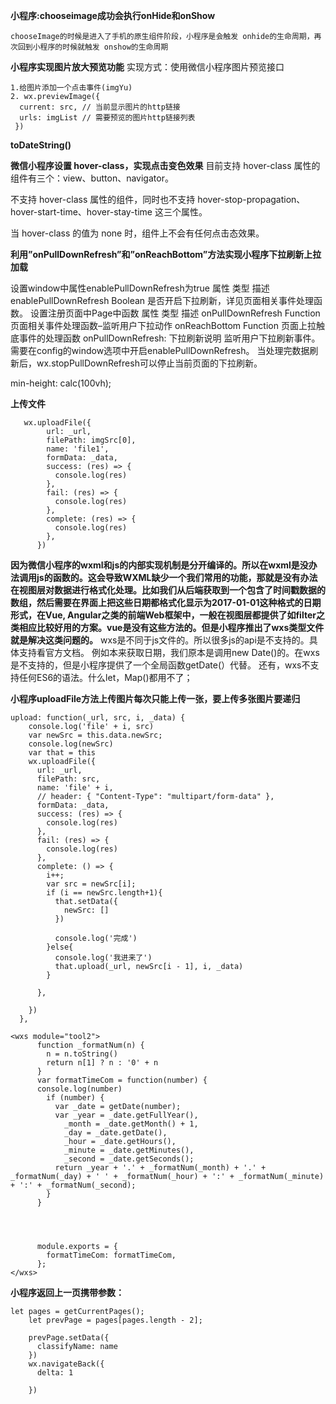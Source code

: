 **小程序:chooseimage成功会执行onHide和onShow**

    chooseImage的时候是进入了手机的原生组件阶段，小程序是会触发 onhide的生命周期，再次回到小程序的时候就触发 onshow的生命周期


**小程序实现图片放大预览功能**
实现方式：使用微信小程序图片预览接口
```
1.给图片添加一个点击事件(imgYu)
2. wx.previewImage({
  current: src, // 当前显示图片的http链接
  urls: imgList // 需要预览的图片http链接列表
 })
```
**toDateString()**

**微信小程序设置 hover-class，实现点击变色效果**
目前支持 hover-class 属性的组件有三个：view、button、navigator。

不支持 hover-class 属性的组件，同时也不支持 hover-stop-propagation、hover-start-time、hover-stay-time 这三个属性。

当 hover-class 的值为 none 时，组件上不会有任何点击态效果。



**利用”onPullDownRefresh”和”onReachBottom”方法实现小程序下拉刷新上拉加载**

设置window中属性enablePullDownRefresh为true
属性	类型	描述
enablePullDownRefresh	Boolean	是否开启下拉刷新，详见页面相关事件处理函数。
设置注册页面中Page中函数
属性	类型	描述
onPullDownRefresh	Function	页面相关事件处理函数–监听用户下拉动作
onReachBottom	Function	页面上拉触底事件的处理函数
onPullDownRefresh: 下拉刷新说明
监听用户下拉刷新事件。
需要在config的window选项中开启enablePullDownRefresh。
当处理完数据刷新后，wx.stopPullDownRefresh可以停止当前页面的下拉刷新。


min-height: calc(100vh);

**上传文件**
```
   wx.uploadFile({
        url: _url,
        filePath: imgSrc[0],
        name: 'file1',
        formData: _data,
        success: (res) => {
          console.log(res)
        },
        fail: (res) => {
          console.log(res)
        },
        complete: (res) => {
          console.log(res)
        },
      })
```

**因为微信小程序的wxml和js的内部实现机制是分开编译的。所以在wxml是没办法调用js的函数的。这会导致WXML缺少一个我们常用的功能，那就是没有办法在视图层对数据进行格式化处理。比如我们从后端获取到一个包含了时间戳数据的数组，然后需要在界面上把这些日期都格式化显示为2017-01-01这种格式的日期形式，在Vue, Angular之类的前端Web框架中，一般在视图层都提供了如filter之类相应比较好用的方案。vue是没有这些方法的。但是小程序推出了wxs类型文件就是解决这类问题的。**
wxs是不同于js文件的。所以很多js的api是不支持的。具体支持看官方文档。
例如本来获取日期，我们原本是调用new Date()的。在wxs是不支持的，但是小程序提供了一个全局函数getDate(）代替。
还有，wxs不支持任何ES6的语法。什么let，Map()都用不了；


**小程序uploadFile方法上传图片每次只能上传一张，要上传多张图片要递归**
```
upload: function(_url, src, i, _data) {
    console.log('file' + i, src)
    var newSrc = this.data.newSrc;
    console.log(newSrc)
    var that = this
    wx.uploadFile({
      url: _url,
      filePath: src,
      name: 'file' + i,
      // header: { "Content-Type": "multipart/form-data" },
      formData: _data,
      success: (res) => {
        console.log(res)
      },
      fail: (res) => {
        console.log(res)
      },
      complete: () => {
        i++;
        var src = newSrc[i];
        if (i == newSrc.length+1){
          that.setData({
            newSrc: []
          })
          
          console.log('完成')
        }else{
          console.log('我进来了')
          that.upload(_url, newSrc[i - 1], i, _data)
        }
        
      },

    })
  },

``` 

```
<wxs module="tool2">
      function _formatNum(n) {
        n = n.toString()
        return n[1] ? n : '0' + n
      }
      var formatTimeCom = function(number) {
      console.log(number)
        if (number) {
          var _date = getDate(number);
          var _year = _date.getFullYear(),
            _month = _date.getMonth() + 1,
            _day = _date.getDate(),
            _hour = _date.getHours(),
            _minute = _date.getMinutes(),
            _second = _date.getSeconds();
          return _year + '.' + _formatNum(_month) + '.' + _formatNum(_day) + ' ' + _formatNum(_hour) + ':' + _formatNum(_minute) + ':' + _formatNum(_second);
        }
      }




      module.exports = {
        formatTimeCom: formatTimeCom,
      };
</wxs>

```
**小程序返回上一页携带参数：**

```
let pages = getCurrentPages();
    let prevPage = pages[pages.length - 2];

    prevPage.setData({
      classifyName: name
    })
    wx.navigateBack({
      delta: 1

    })
```

